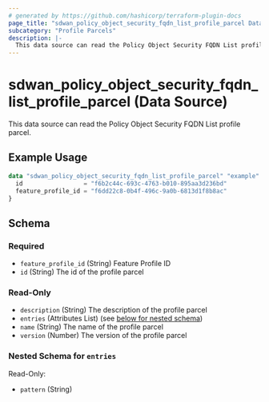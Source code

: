 ```yaml
---
# generated by https://github.com/hashicorp/terraform-plugin-docs
page_title: "sdwan_policy_object_security_fqdn_list_profile_parcel Data Source - terraform-provider-sdwan"
subcategory: "Profile Parcels"
description: |-
  This data source can read the Policy Object Security FQDN List profile parcel.
---
```


# sdwan_policy_object_security_fqdn_list_profile_parcel (Data Source)

This data source can read the Policy Object Security FQDN List profile parcel.

## Example Usage

```terraform
data "sdwan_policy_object_security_fqdn_list_profile_parcel" "example" {
  id                 = "f6b2c44c-693c-4763-b010-895aa3d236bd"
  feature_profile_id = "f6dd22c8-0b4f-496c-9a0b-6813d1f8b8ac"
}
```

<!-- schema generated by tfplugindocs -->
## Schema

### Required

- `feature_profile_id` (String) Feature Profile ID
- `id` (String) The id of the profile parcel

### Read-Only

- `description` (String) The description of the profile parcel
- `entries` (Attributes List) (see [below for nested schema](#nestedatt--entries))
- `name` (String) The name of the profile parcel
- `version` (Number) The version of the profile parcel

<a id="nestedatt--entries"></a>
### Nested Schema for `entries`

Read-Only:

- `pattern` (String)
